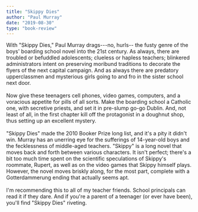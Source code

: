 ```yaml
---
title: "Skippy Dies"
author: "Paul Murray"
date: "2019-08-30"
type: "book-review"
---
```


With "Skippy Dies," Paul Murray drags---no, hurls-- the fusty genre of the boys' boarding school novel into the 21st century. As always, there are troubled or befuddled adolescents; clueless or hapless teachers; blinkered administrators intent on preserving moribund traditions to decorate the flyers of the next capital campaign. And as always there are predatory upperclassmen and mysterious girls going to and fro in the sister school next door.
<br />
<br />
Now give these teenagers cell phones, video games, computers, and a voracious appetite for pills of all sorts. Make the boarding school a Catholic one, with secretive priests, and set it in pre-slump go-go Dublin. And, not least of all, in the first chapter kill off the protagonist in a doughnut shop, thus setting up an excellent mystery.
<br />
<br />
"Skippy Dies" made the 2010 Booker Prize long list, and it's a pity it didn't win. Murray has an unerring eye for the sufferings of 14-year-old boys and the fecklessness of middle-aged teachers. "Skippy" is a long novel that moves back and forth between various characters. It isn't perfect; there's a bit too much time spent on the scientific speculations of Skippy's roommate, Rupert, as well as on the video games that Skippy himself plays. However, the novel moves briskly along, for the most part, complete with a Gotterdammerung ending that actually seems apt.
<br />
<br />
I'm recommending this to all of my teacher friends. School principals can read it if they dare. And if you're a parent of a teenager (or ever have been), you'll find "Skippy Dies" riveting.
